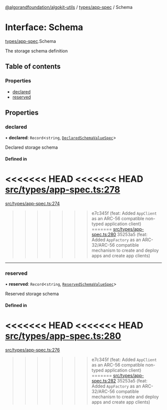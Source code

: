 [@algorandfoundation/algokit-utils](../README.md) / [types/app-spec](../modules/types_app_spec.md) / Schema

# Interface: Schema

[types/app-spec](../modules/types_app_spec.md).Schema

The storage schema definition

## Table of contents

### Properties

- [declared](types_app_spec.Schema.md#declared)
- [reserved](types_app_spec.Schema.md#reserved)

## Properties

### declared

• **declared**: `Record`\<`string`, [`DeclaredSchemaValueSpec`](types_app_spec.DeclaredSchemaValueSpec.md)\>

Declared storage schema

#### Defined in

<<<<<<< HEAD
<<<<<<< HEAD
[src/types/app-spec.ts:278](https://github.com/algorandfoundation/algokit-utils-ts/blob/main/src/types/app-spec.ts#L278)
=======
[src/types/app-spec.ts:274](https://github.com/algorandfoundation/algokit-utils-ts/blob/main/src/types/app-spec.ts#L274)
>>>>>>> e7c345f (feat: Added `AppClient` as an ARC-56 compatible non-typed application client)
=======
[src/types/app-spec.ts:280](https://github.com/algorandfoundation/algokit-utils-ts/blob/main/src/types/app-spec.ts#L280)
>>>>>>> 35253a5 (feat: Added `AppFactory` as an ARC-32/ARC-56 compatible mechanism to create and deploy apps and create app clients)

___

### reserved

• **reserved**: `Record`\<`string`, [`ReservedSchemaValueSpec`](types_app_spec.ReservedSchemaValueSpec.md)\>

Reserved storage schema

#### Defined in

<<<<<<< HEAD
<<<<<<< HEAD
[src/types/app-spec.ts:280](https://github.com/algorandfoundation/algokit-utils-ts/blob/main/src/types/app-spec.ts#L280)
=======
[src/types/app-spec.ts:276](https://github.com/algorandfoundation/algokit-utils-ts/blob/main/src/types/app-spec.ts#L276)
>>>>>>> e7c345f (feat: Added `AppClient` as an ARC-56 compatible non-typed application client)
=======
[src/types/app-spec.ts:282](https://github.com/algorandfoundation/algokit-utils-ts/blob/main/src/types/app-spec.ts#L282)
>>>>>>> 35253a5 (feat: Added `AppFactory` as an ARC-32/ARC-56 compatible mechanism to create and deploy apps and create app clients)
